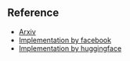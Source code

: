 ## Reference

- [Arxiv](https://arxiv.org/abs/2005.12872)
- [Implementation by facebook](https://github.com/facebookresearch/detr/blob/main/models/detr.py)
- [Implementation by huggingface](https://github.com/huggingface/transformers/blob/main/src/transformers/models/detr/modeling_detr.py#L497)
